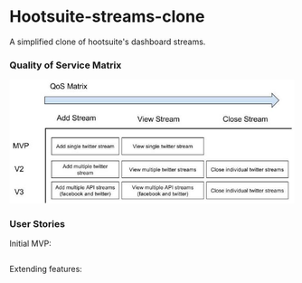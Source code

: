 # Hootsuite-streams-clone

A simplified clone of hootsuite's dashboard streams.

### Quality of Service Matrix

![QoS Matrix](hootsuite_stream_QoS.jpg)

### User Stories

Initial MVP:

```

```

Extending features:
